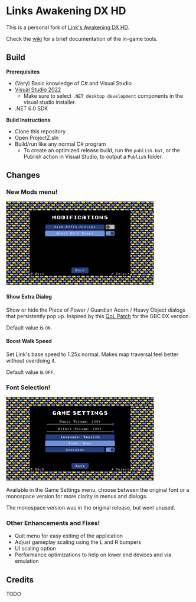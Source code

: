 # Links Awakening DX HD

This is a personal fork of [Link's Awakening DX HD](https://linksawakeningdxhd.itch.io/links-awakening-dx-hd).

Check the [wiki](https://github.com/ihm-tswow/Links-Awakening-DX-HD/wiki) for a brief documentation of the in-game tools.

## Build

**Prerequisites**

- (Very) Basic knowledge of C# and Visual Studio
- [Visual Studio 2022](https://visualstudio.microsoft.com/downloads/)
    - Make sure to select `.NET desktop development` components in the visual studio installer.
- .NET 6.0 SDK

**Build Instructions**

- Clone this repository
- Open ProjectZ.sln
- Build/run like any normal C# program
    - To create an optimized release build, run the `publish.bat`, or the Publish action in Visual Studio, to output a `Publish` folder.

## Changes

### New Mods menu!

<img src="Assets/menu_settings_mods.png" style="width: 400px" alt="Modifications Menu" title="Modifications Menu">

#### Show Extra Dialog

Show or hide the Piece of Power / Guardian Acorn / Heavy Object dialogs that persistently pop up. Inspired by this [QoL Patch](https://www.romhacking.net/hacks/3597/) for the GBC DX version.

Default value is `ON`.

#### Boost Walk Speed

Set Link's base speed to 1.25x normal. Makes map traversal feel better without overdoing it.

Default value is `OFF`.

### Font Selection!

<img src="Assets/menu_settings_game.png" style="width: 400px" alt="Game Settings Menu" title="Game Settings Menu">

Available in the Game Settings menu, choose between the original font or a monospace version for more clarity in menus and dialogs.

The monospace version was in the original release, but went unused.

### Other Enhancements and Fixes!

- Quit menu for easy exiting of the application
- Adjust gameplay scaling using the L and R bumpers
- UI scaling option
- Performance optimizations to help on lower end devices and via emulation

## Credits

TODO
